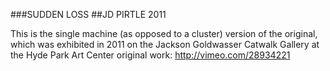 ###SUDDEN LOSS
##JD PIRTLE 2011

This is the single machine (as opposed to a cluster) version of the original, which was exhibited in 2011 on the Jackson Goldwasser Catwalk Gallery at the Hyde Park Art Center
original work: http://vimeo.com/28934221
